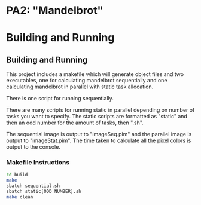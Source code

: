 # PA2: "Mandelbrot"

# Building and Running

## Building and Running
This project includes a makefile which will generate object files and two executables, one for calculating mandelbrot sequentially and one calculating
mandelbrot in parallel with static task allocation. 

There is one script for running sequentially.

There are many scripts for running static in parallel depending on number of
tasks you want to specify. The static scripts are formatted as 
"static" and then an odd number for the amount of tasks, then ".sh".

The sequential image is output to "imageSeq.pim" and the parallel image is
output to "imageStat.pim". The time taken to calculate all the pixel colors
is output to the console.

### Makefile Instructions

```bash
cd build
make
sbatch sequential.sh
sbatch static[ODD NUMBER].sh
make clean
```
